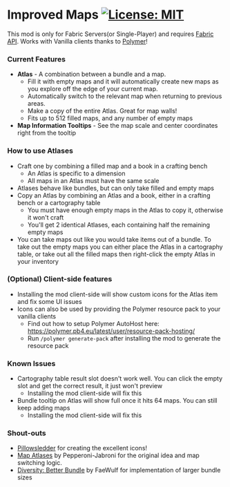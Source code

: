 # Improved Maps [![License: MIT](https://img.shields.io/badge/License-MIT-yellow.svg)](https://opensource.org/licenses/MIT)

This mod is only for Fabric Servers(or Single-Player) and requires [Fabric API](https://modrinth.com/mod/fabric-api). Works with Vanilla clients thanks to [Polymer](https://modrinth.com/mod/polymer)!

### Current Features
- **Atlas** - A combination between a bundle and a map. 
  - Fill it with empty maps and it will automatically create new maps as you explore off the edge of your current map. 
  - Automatically switch to the relevant map when returning to previous areas.
  - Make a copy of the entire Atlas. Great for map walls!
  - Fits up to 512 filled maps, and any number of empty maps
- **Map Information Tooltips** - See the map scale and center coordinates right from the tooltip

### How to use Atlases
- Craft one by combining a filled map and a book in a crafting bench
  - An Atlas is specific to a dimension
  - All maps in an Atlas must have the same scale
- Atlases behave like bundles, but can only take filled and empty maps
- Copy an Atlas by combining an Atlas and a book, either in a crafting bench or a cartography table
  - You must have enough empty maps in the Atlas to copy it, otherwise it won't craft
  - You'll get 2 identical Atlases, each containing half the remaining empty maps
- You can take maps out like you would take items out of a bundle. To take out the empty maps you can either place the Atlas in a cartography table, or take out all the filled maps then right-click the empty Atlas in your inventory

### (Optional) Client-side features
- Installing the mod client-side will show custom icons for the Atlas item and fix some UI issues
- Icons can also be used by providing the Polymer resource pack to your vanilla clients
  - Find out how to setup Polymer AutoHost here: https://polymer.pb4.eu/latest/user/resource-pack-hosting/
  - Run `/polymer generate-pack` after installing the mod to generate the resource pack

### Known Issues
- Cartography table result slot doesn't work well. You can click the empty slot and get the correct result, it just won't preview
  - Installing the mod client-side will fix this
- Bundle tooltip on Atlas will show full once it hits 64 maps. You can still keep adding maps
  - Installing the mod client-side will fix this

### Shout-outs
- [Pillowsledder](https://bsky.app/profile/pillowsledder.bsky.social) for creating the excellent icons!
- [Map Atlases](https://modrinth.com/mod/map-atlases) by Pepperoni-Jabroni for the original idea and map switching logic.
- [Diversity: Better Bundle](https://modrinth.com/mod/diversity-better-bundle) by FaeWulf for implementation of larger bundle sizes
